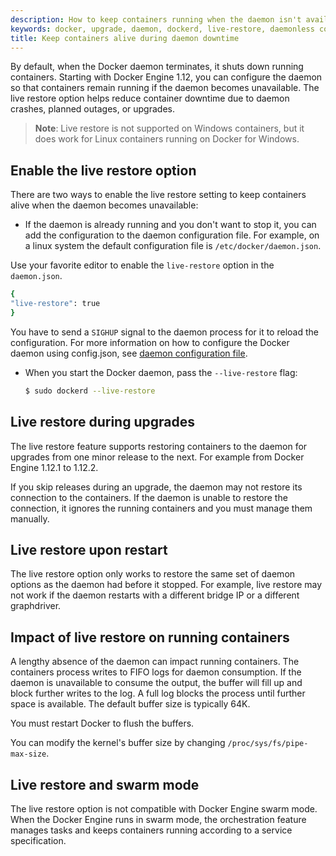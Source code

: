 ```yaml
---
description: How to keep containers running when the daemon isn't available.
keywords: docker, upgrade, daemon, dockerd, live-restore, daemonless container
title: Keep containers alive during daemon downtime
---
```


By default, when the Docker daemon terminates, it shuts down running containers.
Starting with Docker Engine 1.12, you can configure the daemon so that
containers remain running if the daemon becomes unavailable. The live restore
option helps reduce container downtime due to daemon crashes, planned outages,
or upgrades.

> **Note**: Live restore is not supported on Windows containers, but it does work
for Linux containers running on Docker for Windows.

## Enable the live restore option

There are two ways to enable the live restore setting to keep containers alive
when the daemon becomes unavailable:

* If the daemon is already running and you don't want to stop it, you can add
the configuration to the daemon configuration file. For example, on a linux
system the default configuration file is `/etc/docker/daemon.json`.

Use your favorite editor to enable the `live-restore` option in the
`daemon.json`.

```bash
{
"live-restore": true
}
```

You have to send a `SIGHUP` signal to the daemon process for it to reload the
configuration. For more information on how to configure the Docker daemon using
config.json, see [daemon configuration file](../reference/commandline/dockerd.md#daemon-configuration-file).

* When you start the Docker daemon, pass the `--live-restore` flag:

    ```bash
    $ sudo dockerd --live-restore
    ```

## Live restore during upgrades

The live restore feature supports restoring containers to the daemon for
upgrades from one minor release to the next. For example from Docker Engine
1.12.1 to 1.12.2.

If you skip releases during an upgrade, the daemon may not restore its connection to the containers. If the daemon is unable to restore the connection, it ignores the running containers and you must manage them manually.

## Live restore upon restart

The live restore option only works to restore the same set of daemon options
as the daemon had before it stopped. For example, live restore may not work if
the daemon restarts with a different bridge IP or a different graphdriver.

## Impact of live restore on running containers

A lengthy absence of the daemon can impact running containers. The containers
process writes to FIFO logs for daemon consumption. If the daemon is unavailable
to consume the output, the buffer will fill up and block further writes to the
log. A full log blocks the process until further space is available. The default
buffer size is typically 64K.

You must restart Docker to flush the buffers.

You can modify the kernel's buffer size by changing `/proc/sys/fs/pipe-max-size`.

## Live restore and swarm mode

The live restore option is not compatible with Docker Engine swarm mode. When
the Docker Engine runs in swarm mode, the orchestration feature manages tasks
and keeps containers running according to a service specification.

